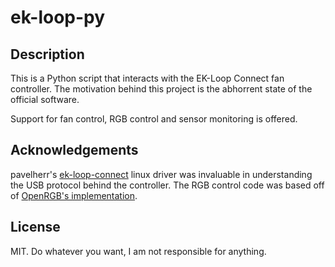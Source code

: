 # ek-loop-py

## Description

This is a Python script that interacts with the EK-Loop Connect fan controller. The motivation behind this project is the abhorrent state of the official software.

Support for fan control, RGB control and sensor monitoring is offered.

## Acknowledgements

pavelherr's [ek-loop-connect](https://github.com/pavelherr/ek-loop-connect) linux driver was invaluable in understanding the USB protocol behind the controller.
The RGB control code was based off of [OpenRGB's implementation](https://gitlab.com/CalcProgrammer1/OpenRGB/-/tree/master/Controllers/EKController).

## License

MIT. Do whatever you want, I am not responsible for anything.
